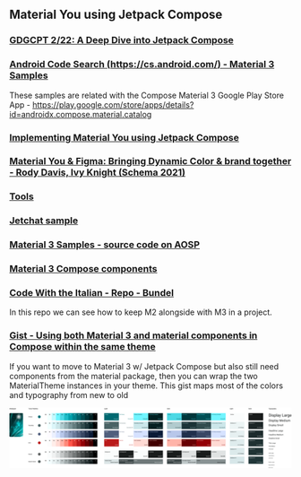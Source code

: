 ## Material You using Jetpack Compose

### [GDGCPT 2/22: A Deep Dive into Jetpack Compose](https://www.youtube.com/watch?v=dYiRQePW1_M)

### [Android Code Search (https://cs.android.com/) - Material 3 Samples](https://cs.android.com/androidx/platform/frameworks/support/+/androidx-main:compose/material3/material3/samples/src/main/java/androidx/compose/material3/samples/)
These samples are related with the Compose Material 3 Google Play Store App - https://play.google.com/store/apps/details?id=androidx.compose.material.catalog

### [Implementing Material You using Jetpack Compose](https://youtu.be/jrfuHyMlehc)

### [Material You & Figma: Bringing Dynamic Color & brand together - Rody Davis, Ivy Knight (Schema 2021)](https://youtu.be/clDuqcKgNBQ)

### [Tools](https://m3.material.io/)

### [Jetchat sample](https://github.com/android/compose-samples/tree/main/Jetchat)

### [Material 3 Samples - source code on AOSP](https://cs.android.com/androidx/platform/frameworks/support/+/androidx-main:compose/material3/material3/samples/src/main/java/androidx/compose/material3/samples/?q=compose%2Fmaterial3%2Fmaterial3%2Fsamples%2Fsrc%2Fmain%2Fjava%2Fandroidx%2Fcompose%2Fmaterial3%2Fsamples%2F&ss=androidx%2Fplatform%2Fframeworks%2Fsupport)

### [Material 3 Compose components](https://developer.android.com/reference/kotlin/androidx/compose/material3/package-summary)

### [Code With the Italian - Repo - Bundel](https://github.com/code-with-the-italians/bundel)  
In this repo we can see how to keep M2 alongside with M3 in a project.

### [Gist - Using both Material 3 and material components in Compose within the same theme](https://gist.github.com/hvisser/8db0669439bad5b8d7491d4ef3f6d3de)  
If you want to move to Material 3 w/ Jetpack Compose but also still need components from the material package, then you can wrap the two MaterialTheme instances in your theme.
This gist maps most of the colors and typography from new to old

![Image 1](Images/material-theme.png "Material Theme")